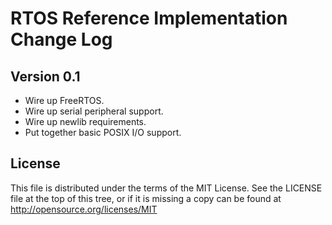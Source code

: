 RTOS Reference Implementation Change Log
========================================


Version 0.1
-----------

* Wire up FreeRTOS.
* Wire up serial peripheral support.
* Wire up newlib requirements.
* Put together basic POSIX I/O support.

License
-------

This file is distributed under the terms of the MIT License.
See the LICENSE file at the top of this tree, or if it is missing a copy can
be found at http://opensource.org/licenses/MIT
